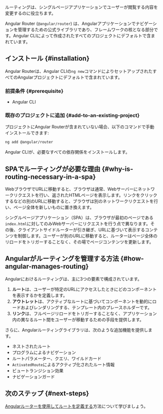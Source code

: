 <docs-decorative-header title="Angularのルーティング" imgSrc="adev/src/assets/images/routing.svg"> <!-- markdownlint-disable-line -->
ルーティングは、シングルページアプリケーションでユーザーが閲覧する内容を変更するのに役立ちます。
</docs-decorative-header>

Angular Router (`@angular/router`) は、Angularアプリケーションでナビゲーションを管理するための公式ライブラリであり、フレームワークの核となる部分です。Angular CLIによって作成されたすべてのプロジェクトにデフォルトで含まれています。

## インストール {#installation}

Angular Routerは、Angular CLIの`ng new`コマンドによりセットアップされたすべてのAngularプロジェクトにデフォルトで含まれています。

### 前提条件 {#prerequisite}

- Angular CLI

### 既存のプロジェクトに追加 {#add-to-an-existing-project}

プロジェクトにAngular Routerが含まれていない場合、以下のコマンドで手動インストールできます:

```bash
ng add @angular/router
```

Angular CLIが、必要なすべての依存関係をインストールします。

## SPAでルーティングが必要な理由 {#why-is-routing-necessary-in-a-spa}

WebブラウザでURLに移動すると、ブラウザは通常、Webサーバーにネットワークリクエストを行い、返されたHTMLページを表示します。リンクをクリックするなどの別のURLに移動すると、ブラウザは別のネットワークリクエストを行い、ページ全体を新しいものに置き換えます。

シングルページアプリケーション（SPA）は、ブラウザが最初のページである`index.html`に対してのみWebサーバーにリクエストを行う点で異なります。その後、クライアントサイドルーターが引き継ぎ、URLに基づいて表示するコンテンツを制御します。ユーザーが別のURLに移動すると、ルーターはページ全体のリロードをトリガーすることなく、その場でページコンテンツを更新します。

## Angularがルーティングを管理する方法 {#how-angular-manages-routing}

Angularにおけるルーティングは、主に3つの要素で構成されています。

1.  **ルート**は、ユーザーが特定のURLにアクセスしたときにどのコンポーネントを表示するかを定義します。
2.  **アウトレット**は、アクティブなルートに基づいてコンポーネントを動的にロードおよびレンダリングする、テンプレート内のプレースホルダーです。
3.  **リンク**は、フルページリロードをトリガーすることなく、アプリケーション内の異なるルート間をユーザーが移動するための手段を提供します。

さらに、Angularルーティングライブラリは、次のような追加機能を提供します。

-   ネストされたルート
-   プログラムによるナビゲーション
-   ルートパラメーター、クエリ、ワイルドカード
-   `ActivatedRoute`によるアクティブ化されたルート情報
-   ビュートランジション効果
-   ナビゲーションガード

## 次のステップ {#next-steps}

[Angularルーターを使用してルートを定義する](/guide/routing/define-routes)方法について学びましょう。
